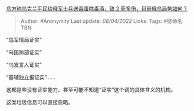 [乌方称乌克兰平民给俄军士兵送毒蛋糕毒酒，致 2 死多伤，目前俄乌局势如何？](https://www.zhihu.com/question/525808304/answer/2421905990)

> Author: #Anonymity
> Last update: *08/04/2022*
> Links:
> Tags: #待命名TBN

“乌军情局证实”

“乌国防部证实”

“乌发言人证实”

“基辅独立报证实”……

这都是些没有证实能力、甚至可能不知道“证实”这个词的具体含义的机构。

这类垃圾信息可以直接忽略。

